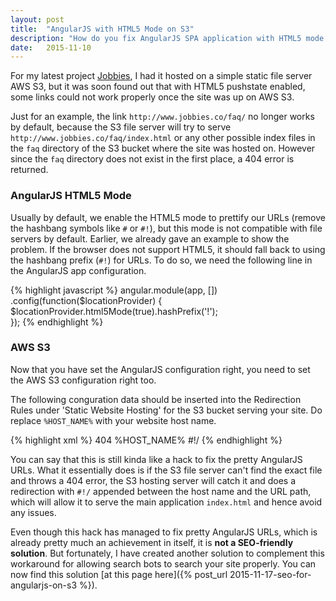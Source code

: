 ```yaml
---
layout: post
title:  "AngularJS with HTML5 Mode on S3"
description: "How do you fix AngularJS SPA application with HTML5 mode enabled on Amazon S3? More effort is required for pretty URLs."
date:   2015-11-10
---
```


<p class="intro"><span class="dropcap">F</span>or my latest project <a href="http://www.jobbies.co/">Jobbies</a>, I had it hosted on a simple static file server AWS S3, but it was soon found out that with HTML5 pushstate enabled, some links could not work properly once the site was up on AWS S3.</p>

Just for an example, the link `http://www.jobbies.co/faq/` no longer works by default, because the S3 file server will try to serve `http://www.jobbies.co/faq/index.html` or any other possible index files in the `faq` directory of the S3 bucket where the site was hosted on. However since the `faq` directory does not exist in the first place, a 404 error is returned.

### AngularJS HTML5 Mode ###

Usually by default, we enable the HTML5 mode to prettify our URLs (remove the hashbang symbols like `#` or `#!`), but this mode is not compatible with file servers by default. Earlier, we already gave an example to show the problem. If the browser does not support HTML5, it should fall back to using the hashbang prefix (`#!`) for URLs. To do so, we need the following line in the AngularJS app configuration.

{% highlight javascript %}
angular.module(app, [])
  .config(function($locationProvider) {
    $locationProvider.html5Mode(true).hashPrefix('!');  
  });
{% endhighlight %}

### AWS S3 ###

Now that you have set the AngularJS configuration right, you need to set the AWS S3 configuration right too.

The following conguration data should be inserted into the Redirection Rules under 'Static Website Hosting' for the S3 bucket serving your site. Do replace `%HOST_NAME%` with your website host name.

{% highlight xml %}
<RoutingRules>
  <RoutingRule>
    <Condition>
      <HttpErrorCodeReturnedEquals>404</HttpErrorCodeReturnedEquals>
    </Condition>
    <Redirect>
      <HostName>%HOST_NAME%</HostName>
      <ReplaceKeyPrefixWith>#!/</ReplaceKeyPrefixWith>
    </Redirect>
  </RoutingRule>
</RoutingRules>
{% endhighlight %}

You can say that this is still kinda like a hack to fix the pretty AngularJS URLs. What it essentially does is if the S3 file server can't find the exact file and throws a 404 error, the S3 hosting server will catch it and does a redirection with `#!/` appended between the host name and the URL path, which will allow it to serve the main application `index.html` and hence avoid any issues.

Even though this hack has managed to fix pretty AngularJS URLs, which is already pretty much an achievement in itself, it is **not a SEO-friendly solution**. But fortunately, I have created another solution to complement this workaround for allowing search bots to search your site properly. You can now find this solution [at this page here]({% post_url 2015-11-17-seo-for-angularjs-on-s3 %}).